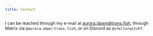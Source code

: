 ```yaml
---
title: Contact
---
```


I can be reached through my e-mail at [aurora.dawn@trans.fish](mailto:aurora.dawn@trans.fish), through Matrix via `@aurora.dawn:trans.fish`, or on Discord as `@stellarwitch7`.
